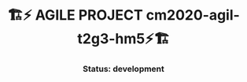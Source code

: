 <p align="center">
  <h1 align="center">🏗️⚡ AGILE PROJECT cm2020-agil-t2g3-hm5⚡🏗️</h1>
  <h3 align="center">Status: development</h3>
</p>

